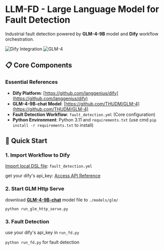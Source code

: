 # LLM-FD - Large Language Model for Fault Detection

Industrial fault detection powered by ​**GLM-4-9B**​ model and ​**Dify**​ workflow orchestration.

![Dify Integration](https://img.shields.io/badge/Dify-0.9%2B-blue)
![GLM-4](https://img.shields.io/badge/GLM--4-9B-orange)

## 📋 Core Components

### Essential References
- ​**Dify Platform**: [https://github.com/langgenius/dify](https://github.com/langgenius/dify)
- ​**GLM-4-9B-chat Model**: [https://github.com/THUDM/GLM-4](https://github.com/THUDM/GLM-4)
- ​**Fault Detection Workflow**: `fault_detection.yml` (Core configuration)
- ​**Python Environment**: Python 3.11 and `requirements.txt` (use cmd ```pip install -r requirements.txt``` to install)

## 🚀 Quick Start

### 1. Import Workflow to Dify
[Import local DSL file](https://docs.dify.ai/guides/application-orchestrate/creating-an-application#import-local-dsl-file): `fault_detection.yml`
  
get your dify's api_key: [Access API Reference](https://docs.dify.ai/guides/workflow/publish)

### 2. Start GLM Http Serve
download **[GLM-4-9B-chat](https://github.com/THUDM/GLM-4)** model file to `./models/glm/`

```python run_glm_http_serve.py```

### 3. Fault Detection
use your dify's api_key in `run_fd.py`
  
```python run_fd.py``` for fault detection
